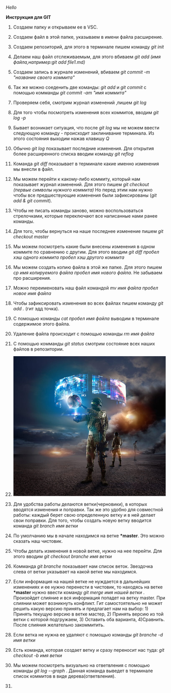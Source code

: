 
*Hello*

**Инструкция для GIT**

1. Создаем папку и открываем ее в VSC.

2. Создаем файл в этой папке, указываем в имени файла расширение.

3. Создаем репозиторий, для этого в терминале пишем команду *git init*

4. Делаем наш файл отслеживаемым, для этого вбиваем *git add (имя файла,например:git add  file1.md)*

5. Создаем запись в журнале изменений, вбиваем *git commit -m "название своего коммита"*

6. Так же можно соеденить две команды: *git add* и *git commit* с помощью комманды *git commit -am "имя коммита"*

7. Проверяем себя, смотрим журнал изменений ,пишем *git log*

8. Для того чтобы посмотреть изменения всех коммитов, вводим *git log -p*

9. Бывает возникает ситуация, что после *git log* мы не можем ввести следующую команду - происходит заклинивание терминала. Из этого состояния выходим нажав клавишу *Q*

10. Обычно *git log* показывает последние изменения. Для открытия более расширенного списка вводим команду *git reflog*

11. Команда *git diff* показывает в терминале какие именно изменения мы внесли в файл.

12. Мы можем перейти к какому-либо коммиту, который нам показывает журнал изменений. Для этого пишем *git checkout (первые символы нужного коммита)* Но перед этим нам нужно чтобы все предшествующие изменения были зафиксированы (*git add & git commit*).

13. Чтобы не писать команды заново, можно воспользоваться стрелочками, которые переключают все написанные нами ранее команды.

14. Для того, чтобы вернуться на наше последнее изменение пишем *git checkout master*

15. Мы можем посмотреть какие были внесены изменения в одном коммите по сравнению с другим. Для этого вводим *git diff пробел хэш одного коммита пробел хэш другого коммита*

16. Мы можем создать копию файла в этой же папке. Для этого пишем *cp имя копируемого файла пробел имя нового файла*. Не забываем про расширения.

17. Можно переименовать наш файл командой *mv имя файла пробел новое имя файла*

18. Чтобы зафиксировать изменения во всех файлах пишем команду *git add .* (гит эдд точка).

19. С помощью команды *cat пробел имя файла* выводим в терминале содержимое этого файла.

20. Удаление файла происходит с помощью команды *rm имя файла*

21. С помощью комманды *git status* смотрим состояние всех наших файлов в репозитории.

22. ![VR осуществит все ваши мечты](sold.jpg)

23. Для удобства работы делаются ветки(черновики), в которых вводятся изменения и поправки. Так же это удобно для совместной работы: каждый берет свою определенную ветку и в ней делает свои поправки. Для того, чтобы создать новую ветку вводится команда *git branch имя ветки*

24. По умолчанию мы в начале находимся на ветке __*master__. Это можно сказать наш чистовик.

25. Чтобы делать изменения в новой ветке, нужно на нее перейти. Для этого вводим *git checkout branche имя ветки*

26. Комманда *git branche* показывает нам список веток. Звездочка слева от ветки указывает на какой ветке мы находимся.

27. Если информация на нашей ветке не нуждается в дальнейших изменениях и ее нужно перенести в чистовик, то находясь на ветке __*master__ нужно ввести команду *git merge имя нашей ветки* . Произойдет слияние и вся информация попадет на ветку master. При слиянии может возникнуть конфликт. Гит самостоятельно не может решить какую версию принять и предлагает нам на выбор: 1) Принять текущую версию в ветке мастер, 2) Принять версию из той ветки с которой подгружаем, 3) Оставить оба варианта, 4)Сравнить.
После слияния желательно закоммитить.

28. Если ветка не нужна ее удаляют с помощью команды *git branche -d имя ветки*

29. Есть команда, которая создает ветку и сразу переносит нас туда: *git checkout -b имя ветки* 

30. Мы можем посмотреть визуально на ответвления с помощью команды *git log --graph* . Данная команда выведет в терминале список коммитов в виде дерева(ответвления).

31. 